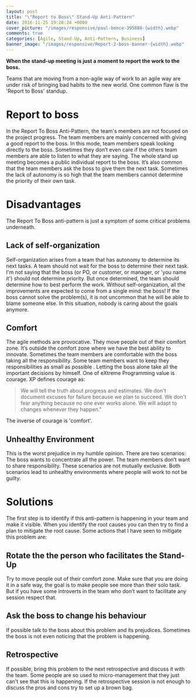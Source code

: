 ```yaml
---
layout: post
title: "\"Report to Boss\" Stand-Up Anti-Pattern"
date: 2016-11-25 19:28:24 +0000
cover_picture: "/images/responsive/paul-bence-395888-{width}.webp"
comments: true
categories: [Agile, Stand-Up, Anti-Pattern, Business]
banner_image: "/images/responsive/Report-2-boss-banner-{width}.webp"
---
```

__When the stand-up meeting is just a moment to report the work to the boss.__

Teams that are moving from a non-agile way of work to an agile way are under risk of bringing bad habits to the new world. One common flaw is the 'Report to Boss' standup.

<!--more-->

# Report to boss
In the Report To Boss Anti-Pattern, the team's members are not focused on the project progress. The team members are mainly concerned with giving a good report to the boss.
In this mode, team members speak looking directly to the boss. Sometimes they don’t even care if the others team members are able to listen to what they are saying. The whole stand up meeting becomes a public individual report to the boss.
It’s also common that the team members ask the boss to give them the next task. Sometimes the lack of autonomy is so high that the team members cannot determine the priority of their own task.

# Disadvantages
The Report To Boss anti-pattern is just a symptom of some critical problems underneath.

## Lack of self-organization
Self-organization arises from a team that has autonomy to determine its next tasks. A team should not wait for the boss to determine their next task. I'm not saying that the boss (or PO, or customer, or manager, or 'you name it') should not determine priority. But once determined, the team should determine how to best perform the work. Without self-organization, all the improvements are expected to come from a single mind: the boss! If the boss cannot solve the problem(s), it is not uncommon that he will be able to blame someone else. In this situation, nobody is caring about the goals anymore.

## Comfort
The agile methods are provocative. They move people out of their comfort zone. It’s outside the comfort zone where we have the best ability to innovate.
Sometimes the team members are comfortable with the boss taking all the responsibility. Some team members want to keep they responsibilities as small as possible . Letting the boss alone take all the important decisions by himself.
One of eXtreme Programming value is courage. XP defines courage as:
> We will tell the truth about progress and estimates. We don't document excuses for failure because we plan to succeed. We don't fear anything because no one ever works alone. We will adapt to changes whenever they happen."

The inverse of courage is 'comfort'.

## Unhealthy Environment
This is the worst prejudice in my humble opinion. There are two scenarios:
The boss wants to concentrate all the power.
The team members don’t want to share responsibility.
These scenarios are not mutually exclusive. Both scenarios lead to unhealthy environments where people will work to  not be guilty.

# Solutions
The first step is to identify if this anti-pattern is happening in your team and make it visible. When you identify the root causes  you can then try to find a plan to mitigate the root cause.
Some actions that I have seen to mitigate this problem are:

## Rotate the the person who facilitates the Stand-Up
Try to move people out of their comfort zone. Make sure that you are doing it in a safe way, the goal is to make people see more than their solo task. But if you have some introverts in the team who don’t want to facilitate any session respect that.

## Ask the boss to change his behaviour
If possible talk to the boss about this problem and its prejudices. Sometimes the boss is not even noticing that the problem is happening.

## Retrospective
If possible, bring this problem to the next retrospective and discuss it with the team. Some people are so used to micro-management that they just can't see that this is happening. If the retrospective session is not enough to discuss the pros and cons try to set up a brown bag.
